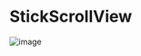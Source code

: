 # StickScrollView
![image](https://github.com/WelliJohn/StickScrollView/blob/master/imgs/snapshot.gif)
